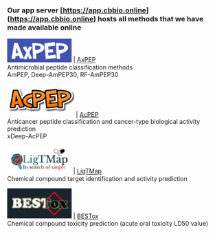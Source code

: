 ### Our app server [https://app.cbbio.online](https://app.cbbio.online) hosts all methods that we have made available online

<kbd><img src="images/axpep-logo.jpg" width="150"></kbd> | [AxPEP](https://app.cbbio.online/ampep/home)<br />Antimicrobial peptide classification methods<br />AmPEP, Deep-AmPEP30, RF-AmPEP30

<kbd><img src="images/acpep-logo.png" width="160"></kbd>| [AcPEP](https://app.cbbio.online/acpep/home)<br />Anticancer peptide classification and cancer-type biological activity prediction <br />xDeep-AcPEP

<kbd><img src="images/ligtmap-logo.png" width="150"></kbd> | [LigTMap](https://cbbio.online/LigTMap)<br />Chemical compound target identification and activity prediction 

<kbd><img src="images/bestox-logo.jpg" width="150"></kbd> | [BESTox](https://app.cbbio.online/bestox/home)<br />Chemical compound toxicity prediction (acute oral toxicity LD50 value)
